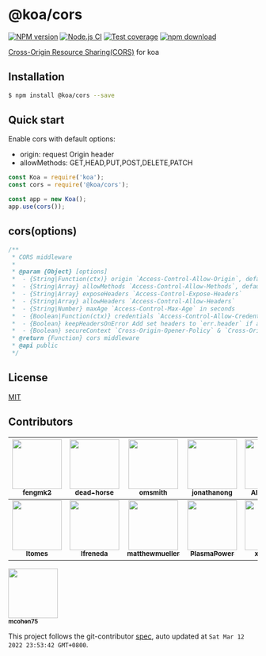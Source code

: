 @koa/cors
=======

[![NPM version][npm-image]][npm-url]
[![Node.js CI](https://github.com/koajs/cors/actions/workflows/nodejs.yml/badge.svg)](https://github.com/koajs/cors/actions/workflows/nodejs.yml)
[![Test coverage][codecov-image]][codecov-url]
[![npm download][download-image]][download-url]

[npm-image]: https://img.shields.io/npm/v/@koa/cors.svg?style=flat-square
[npm-url]: https://npmjs.org/package/@koa/cors
[codecov-image]: https://codecov.io/github/koajs/cors/coverage.svg?branch=v2.x
[codecov-url]: https://codecov.io/github/koajs/cors?branch=v2.x
[download-image]: https://img.shields.io/npm/dm/@koa/cors.svg?style=flat-square
[download-url]: https://npmjs.org/package/@koa/cors

[Cross-Origin Resource Sharing(CORS)](https://developer.mozilla.org/en/docs/Web/HTTP/Access_control_CORS) for koa

## Installation

```bash
$ npm install @koa/cors --save
```

## Quick start

Enable cors with default options:

- origin: request Origin header
- allowMethods: GET,HEAD,PUT,POST,DELETE,PATCH

```js
const Koa = require('koa');
const cors = require('@koa/cors');

const app = new Koa();
app.use(cors());
```

## cors(options)

```js
/**
 * CORS middleware
 *
 * @param {Object} [options]
 *  - {String|Function(ctx)} origin `Access-Control-Allow-Origin`, default is request Origin header
 *  - {String|Array} allowMethods `Access-Control-Allow-Methods`, default is 'GET,HEAD,PUT,POST,DELETE,PATCH'
 *  - {String|Array} exposeHeaders `Access-Control-Expose-Headers`
 *  - {String|Array} allowHeaders `Access-Control-Allow-Headers`
 *  - {String|Number} maxAge `Access-Control-Max-Age` in seconds
 *  - {Boolean|Function(ctx)} credentials `Access-Control-Allow-Credentials`, default is false.
 *  - {Boolean} keepHeadersOnError Add set headers to `err.header` if an error is thrown
 *  - {Boolean} secureContext `Cross-Origin-Opener-Policy` & `Cross-Origin-Embedder-Policy` headers.', default is false
 * @return {Function} cors middleware
 * @api public
 */
```

## License

[MIT](./LICENSE)

<!-- GITCONTRIBUTOR_START -->

## Contributors

|[<img src="https://avatars.githubusercontent.com/u/156269?v=4" width="100px;"/><br/><sub><b>fengmk2</b></sub>](https://github.com/fengmk2)<br/>|[<img src="https://avatars.githubusercontent.com/u/985607?v=4" width="100px;"/><br/><sub><b>dead-horse</b></sub>](https://github.com/dead-horse)<br/>|[<img src="https://avatars.githubusercontent.com/u/1127384?v=4" width="100px;"/><br/><sub><b>omsmith</b></sub>](https://github.com/omsmith)<br/>|[<img src="https://avatars.githubusercontent.com/u/643505?v=4" width="100px;"/><br/><sub><b>jonathanong</b></sub>](https://github.com/jonathanong)<br/>|[<img src="https://avatars.githubusercontent.com/u/5622516?v=4" width="100px;"/><br/><sub><b>AlphaWong</b></sub>](https://github.com/AlphaWong)<br/>|[<img src="https://avatars.githubusercontent.com/u/178720?v=4" width="100px;"/><br/><sub><b>erikfried</b></sub>](https://github.com/erikfried)<br/>|
| :---: | :---: | :---: | :---: | :---: | :---: |
|[<img src="https://avatars.githubusercontent.com/u/4184677?v=4" width="100px;"/><br/><sub><b>ltomes</b></sub>](https://github.com/ltomes)<br/>|[<img src="https://avatars.githubusercontent.com/u/372420?v=4" width="100px;"/><br/><sub><b>lfreneda</b></sub>](https://github.com/lfreneda)<br/>|[<img src="https://avatars.githubusercontent.com/u/170299?v=4" width="100px;"/><br/><sub><b>matthewmueller</b></sub>](https://github.com/matthewmueller)<br/>|[<img src="https://avatars.githubusercontent.com/u/6006498?v=4" width="100px;"/><br/><sub><b>PlasmaPower</b></sub>](https://github.com/PlasmaPower)<br/>|[<img src="https://avatars.githubusercontent.com/u/8369011?v=4" width="100px;"/><br/><sub><b>xg-wang</b></sub>](https://github.com/xg-wang)<br/>|[<img src="https://avatars.githubusercontent.com/u/12003270?v=4" width="100px;"/><br/><sub><b>lishengzxc</b></sub>](https://github.com/lishengzxc)<br/>|
[<img src="https://avatars.githubusercontent.com/u/514097?v=4" width="100px;"/><br/><sub><b>mcohen75</b></sub>](https://github.com/mcohen75)<br/>

This project follows the git-contributor [spec](https://github.com/xudafeng/git-contributor), auto updated at `Sat Mar 12 2022 23:53:42 GMT+0800`.

<!-- GITCONTRIBUTOR_END -->
